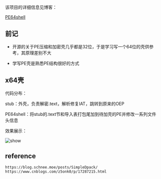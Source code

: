 该项目的详细信息见博客：

 [PE64shell](https://mp.weixin.qq.com/s?__biz=MzkyNTUyNDMyOA==&mid=2247487455&idx=1&sn=bffa49b575ba8d8ca154a9dbb2ac2a74&chksm=c1c407d8f6b38ece0d3228815c14ae5c212a5e42f9833ce577232bb860783b78c3ae7e216545#rd)



## 前记

- 开源的关于PE压缩和加密壳几乎都是32位，于是学习写一个64位的壳供参考，其原理差别不大

- 学写PE壳是熟悉PE结构很好的方式




## x64壳

代码分布：

stub：外壳，负责解密.text，解析修复IAT，跳转到原来的OEP

PE64shell：将stub的.text节和导入表打包尾加到待加壳的PE并修改一系列文件头信息

效果展示：

![show](pic/show.gif)





## reference

```
https://blog.schnee.moe/posts/SimpleDpack/
https://www.cnblogs.com/z5onk0/p/17287215.html
```

